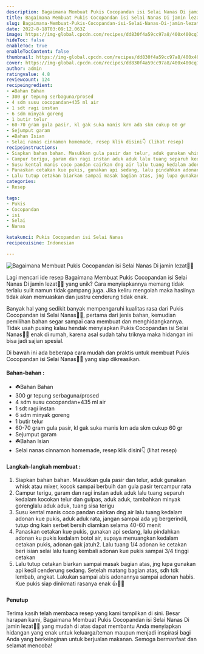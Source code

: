 ```yaml
---
description: Bagaimana Membuat Pukis Cocopandan isi Selai Nanas Di jamin lezat"
title: Bagaimana Membuat Pukis Cocopandan isi Selai Nanas Di jamin lezat
slug: Bagaimana-Membuat-Pukis-Cocopandan-isi-Selai-Nanas-Di-jamin-lezat
date: 2022-8-18T03:09:12.063Z
image: https://img-global.cpcdn.com/recipes/dd830f4a59cc97a8/400x400cq70/photo.jpg
hideToc: false
enableToc: true
enableTocContent: false
thumbnail: https://img-global.cpcdn.com/recipes/dd830f4a59cc97a8/400x400cq70/photo.jpg
cover: https://img-global.cpcdn.com/recipes/dd830f4a59cc97a8/400x400cq70/photo.jpg
author: admin
ratingvalue: 4.8
reviewcount: 124
recipeingredient:
- ☘️Bahan Bahan
- 300 gr tepung serbaguna/prosed
- 4 sdm susu cocopandan+435 ml air
- 1 sdt ragi instan
- 6 sdm minyak goreng
- 1 butir telur
- 60-70 gram gula pasir, kl gak suka manis krn ada skm cukup 60 gr
- Sejumput garam
- ☘️Bahan Isian
- Selai nanas cinnamon homemade, resep klik disini👇 (lihat resep)
recipeinstructions:
- Siapkan bahan bahan. Masukkan gula pasir dan telur, aduk gunakan whisk atau mixer, kocok sampai berbuih dan gula pasir tercampur rata
- Campur terigu, garam dan ragi instan aduk aduk lalu tuang separuh kedalam kocokan telur dan gulpas, aduk aduk, tambahkan minyak gorenglalu aduk aduk, tuang sisa terigu
- Susu kental manis coco pandan cairkan dng air lalu tuang kedalam adonan kue pukis, aduk aduk rata, jangan sampai ada yg bergerindil, tutup dng kain serbet bersih diamkan selama 40-60 menit
- Panaskan cetakan kue pukis, gunakan api sedang, lalu pindahkan adonan ku pukis kedalam botol air, supaya menuangkan kedalam cetakan pukis, adonan gak jatuh2. Lalu tuang 1/4 adonan ke cetakan beri isian selai lalu tuang kembali adonan kue pukis sampai 3/4 tinggi cetakan
- Lalu tutup cetakan biarkan sampai masak bagian atas, jng lupa gunakan api kecil cenderung sedang. Setelah matang bagian atas, sdh tdk lembab, angkat. Lakukan sampai abis adonannya sampai adonan habis. Kue pukis siap dinikmati rasanya enak 👍🙏😍
categories:
- Resep

tags:
- Pukis
- Cocopandan
- isi
- Selai
- Nanas

katakunci: Pukis Cocopandan isi Selai Nanas
recipecuisine: Indonesian

---
```


![Bagaimana Membuat Pukis Cocopandan isi Selai Nanas Di jamin lezat👩‍🍳](https://img-global.cpcdn.com/recipes/dd830f4a59cc97a8/400x400cq70/photo.jpg)

Lagi mencari ide resep Bagaimana Membuat Pukis Cocopandan isi Selai Nanas Di jamin lezat👩‍🍳 yang unik? Cara menyiapkannya memang tidak terlalu sulit namun tidak gampang juga. Jika keliru mengolah maka hasilnya tidak akan memuaskan dan justru cenderung tidak enak.

Banyak hal yang sedikit banyak mempengaruhi kualitas rasa dari Pukis Cocopandan isi Selai Nanas👩‍🍳, pertama dari jenis bahan, kemudian pemilihan bahan segar sampai cara membuat dan menghidangkannya. Tidak usah pusing kalau hendak menyiapkan Pukis Cocopandan isi Selai Nanas👩‍🍳 enak di rumah, karena asal sudah tahu triknya maka hidangan ini bisa jadi sajian spesial.

Di bawah ini ada beberapa cara mudah dan praktis untuk membuat Pukis Cocopandan isi Selai Nanas👩‍🍳 yang siap dikreasikan.

<!--inarticleads1-->

#### Bahan-bahan :

- ☘️Bahan Bahan
- 300 gr tepung serbaguna/prosed
- 4 sdm susu cocopandan+435 ml air
- 1 sdt ragi instan
- 6 sdm minyak goreng
- 1 butir telur
- 60-70 gram gula pasir, kl gak suka manis krn ada skm cukup 60 gr
- Sejumput garam
- ☘️Bahan Isian
- Selai nanas cinnamon homemade, resep klik disini👇 (lihat resep)

<!--inarticleads2-->

#### Langkah-langkah membuat :

1. Siapkan bahan bahan. Masukkan gula pasir dan telur, aduk gunakan whisk atau mixer, kocok sampai berbuih dan gula pasir tercampur rata
1. Campur terigu, garam dan ragi instan aduk aduk lalu tuang separuh kedalam kocokan telur dan gulpas, aduk aduk, tambahkan minyak gorenglalu aduk aduk, tuang sisa terigu
1. Susu kental manis coco pandan cairkan dng air lalu tuang kedalam adonan kue pukis, aduk aduk rata, jangan sampai ada yg bergerindil, tutup dng kain serbet bersih diamkan selama 40-60 menit
1. Panaskan cetakan kue pukis, gunakan api sedang, lalu pindahkan adonan ku pukis kedalam botol air, supaya menuangkan kedalam cetakan pukis, adonan gak jatuh2. Lalu tuang 1/4 adonan ke cetakan beri isian selai lalu tuang kembali adonan kue pukis sampai 3/4 tinggi cetakan
1. Lalu tutup cetakan biarkan sampai masak bagian atas, jng lupa gunakan api kecil cenderung sedang. Setelah matang bagian atas, sdh tdk lembab, angkat. Lakukan sampai abis adonannya sampai adonan habis. Kue pukis siap dinikmati rasanya enak 👍🙏😍

#### Penutup

Terima kasih telah membaca resep yang kami tampilkan di sini. Besar harapan kami, Bagaimana Membuat Pukis Cocopandan isi Selai Nanas Di jamin lezat👩‍🍳 yang mudah di atas dapat membantu Anda menyiapkan hidangan yang enak untuk keluarga/teman maupun menjadi inspirasi bagi Anda yang berkeinginan untuk berjualan makanan. Semoga bermanfaat dan selamat mencoba!
